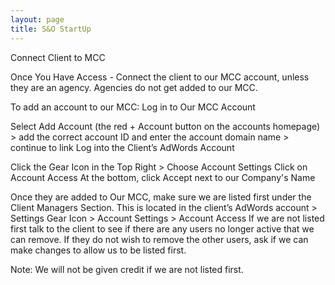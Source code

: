 ```yaml
---
layout: page
title: S&O StartUp
---
```


Connect Client to MCC

Once You Have Access - Connect the client to our MCC account, unless they are an agency. Agencies do not get added to our MCC.

To add an account to our MCC:
Log in to Our MCC Account

Select Add Account (the red + Account button on the accounts homepage) > add the correct account ID and enter the account domain name > continue to link
Log into the Client’s AdWords Account

Click the Gear Icon in the Top Right > Choose Account Settings
Click on Account Access
At the bottom, click Accept next to our Company's Name

Once they are added to Our MCC, make sure we are listed first under the Client Managers Section.
This is located in the client’s AdWords account > Settings Gear Icon > Account Settings > Account Access
If we are not listed first talk to the client to see if there are any users no longer active that we can remove. If they do not wish to remove the other users, ask if we can make changes to allow us to be listed first.

Note: We will not be given credit if we are not listed first.
